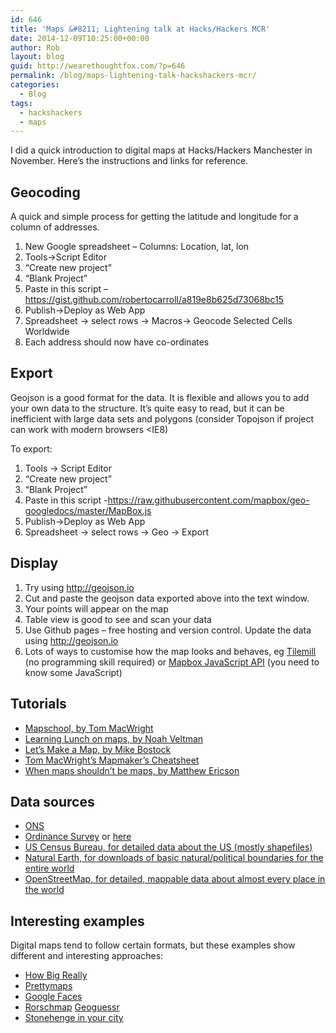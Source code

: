 ```yaml
---
id: 646
title: 'Maps &#8211; Lightening talk at Hacks/Hackers MCR'
date: 2014-12-09T10:25:00+00:00
author: Rob
layout: blog
guid: http://wearethoughtfox.com/?p=646
permalink: /blog/maps-lightening-talk-hackshackers-mcr/
categories:
  - Blog
tags:
  - hackshackers
  - maps
---
```

I did a quick introduction to digital maps at Hacks/Hackers Manchester in November. Here’s the instructions and links for reference.

## Geocoding

A quick and simple process for getting the latitude and longitude for a column of addresses.

  1. New Google spreadsheet &#8211; Columns: Location, lat, lon
  2. Tools->Script Editor
  3. “Create new project”
  4. “Blank Project”
  5. Paste in this script &#8211; https://gist.github.com/robertocarroll/a819e8b625d73068bc15
  6. Publish->Deploy as Web App
  7. Spreadsheet -> select rows -> Macros-> Geocode Selected Cells Worldwide
  8. Each address should now have co-ordinates

## Export

Geojson is a good format for the data. It is flexible and allows you to add your own data to the structure. It’s quite easy to read, but it can be inefficient with large data sets and polygons (consider Topojson if project can work with modern browsers <IE8)

To export:

1. Tools -> Script Editor
2. “Create new project”
3. “Blank Project”
4. Paste in this script -https://raw.githubusercontent.com/mapbox/geo-googledocs/master/MapBox.js
5. Publish->Deploy as Web App
6. Spreadsheet -> select rows -> Geo -> Export

## Display

  1. Try using http://geojson.io
  2. Cut and paste the geojson data exported above into the text window.
  3. Your points will appear on the map
  4. Table view is good to see and scan your data
  5. Use Github pages &#8211; free hosting and version control. Update the data using http://geojson.io
  6. Lots of ways to customise how the map looks and behaves, eg [Tilemill](http://mapbox.com/tilemill/) (no programming skill required) or [Mapbox JavaScript API](https://www.mapbox.com/mapbox.js/api/v2.1.4/) (you need to know some JavaScript)

## Tutorials

  * [Mapschool, by Tom MacWright](http://mapschool.io/)
  * [Learning Lunch on maps, by Noah Veltman](https://github.com/veltman/learninglunches/tree/master/maps)
  * [Let&#8217;s Make a Map, by Mike Bostock](http://bost.ocks.org/mike/map/)
  * [Tom MacWright&#8217;s Mapmaker&#8217;s Cheatsheet](https://github.com/tmcw/mapmakers-cheatsheet)
  * [When maps shouldn&#8217;t be maps, by Matthew Ericson](http://www.ericson.net/content/2011/10/when-maps-shouldnt-be-maps/)

## Data sources

  * [ONS](http://www.ons.gov.uk/ons/guide-method/geography/products/index.html)
  * [Ordinance Survey](https://www.ordnancesurvey.co.uk/opendatadownload/products.html) or [here](http://parlvid.mysociety.org/os/)
  * [US Census Bureau, for detailed data about the US (mostly shapefiles)](http://www.census.gov/geo/maps-data/data/tiger.html)
  * [Natural Earth, for downloads of basic natural/political boundaries for the entire world](http://www.naturalearthdata.com/)
  * [OpenStreetMap, for detailed, mappable data about almost every place in the world](http://www.openstreetmap.org/)

## Interesting examples

Digital maps tend to follow certain formats, but these examples show different and interesting approaches:

  * [How Big Really](http://berglondon.com/blog/2010/08/17/introducing-bbc-dimensions/)
  * [Prettymaps](http://prettymaps.stamen.com/201008/about/)
  * [Google Faces](http://www.onformative.com/lab/googlefaces/)
  * [Rorschmap](http://rorschmap.com/) [Geoguessr](https://geoguessr.com)
  * [Stonehenge in your city](http://sztanko.github.io/solsticestreets/)
